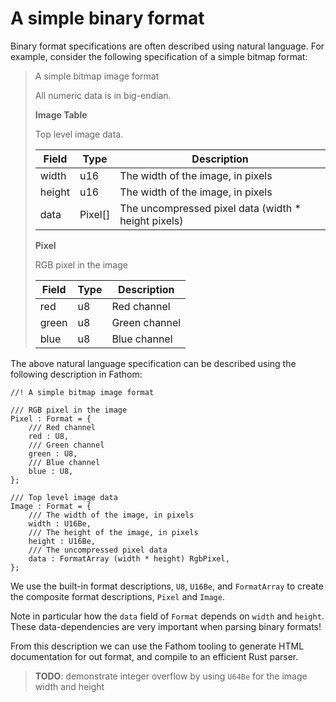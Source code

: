 # A simple binary format

Binary format specifications are often described using natural language.
For example, consider the following specification of a simple bitmap format:

> A simple bitmap image format
>
> All numeric data is in big-endian.
>
> **Image Table**
>
> Top level image data.
>
> | Field | Type | Description |
> | ----- | ---- | ----------- |
> | width | u16  | The width of the image, in pixels |
> | height | u16  | The width of the image, in pixels |
> | data | Pixel[] | The uncompressed pixel data (width * height pixels) |
>
> **Pixel**
>
> RGB pixel in the image
>
> | Field | Type | Description |
> | ----- | ---- | ----------- |
> | red | u8 | Red channel |
> | green | u8 | Green channel |
> | blue | u8 | Blue channel |
>

The above natural language specification can be described using the following description in Fathom:

```fathom
//! A simple bitmap image format

/// RGB pixel in the image
Pixel : Format = {
    /// Red channel
    red : U8,
    /// Green channel
    green : U8,
    /// Blue channel
    blue : U8,
};

/// Top level image data
Image : Format = {
    /// The width of the image, in pixels
    width : U16Be,
    /// The height of the image, in pixels
    height : U16Be,
    /// The uncompressed pixel data
    data : FormatArray (width * height) RgbPixel,
};
```

We use the built-in format descriptions, `U8`, `U16Be`, and `FormatArray` to create the composite format descriptions, `Pixel` and `Image`.

Note in particular how the `data` field of `Format` depends on `width` and `height`.
These data-dependencies are very important when parsing binary formats!

From this description we can use the Fathom tooling to generate HTML documentation for out format,
and compile to an efficient Rust parser.

> **TODO**: demonstrate integer overflow by using `U64Be` for the image width and height
